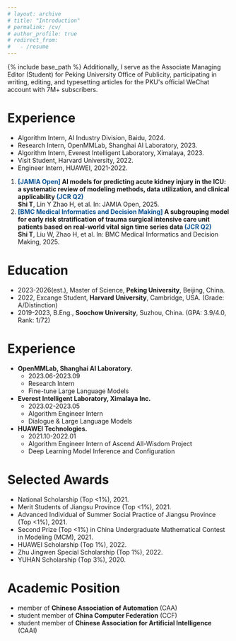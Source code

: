 ```yaml
---
# layout: archive
# title: "Introduction"
# permalink: /cv/
# author_profile: true
# redirect_from:
#   - /resume
---
```

{% include base_path %}
Additionally, I serve as the Associate Managing Editor (Student) for Peking University Office of Publicity, participating in writing, editing, and typesetting articles for the PKU's official WeChat account with 7M+ subscribers.

Experience
======
- Algorithm Intern, AI Industry Division, Baidu, 2024.
- Research Intern, OpenMMLab, Shanghai AI Laboratory, 2023.
- Algorithm Intern, Everest Intelligent Laboratory, Ximalaya, 2023.
- Visit Student, Harvard University, 2022.
- Engineer Intern, HUAWEI, 2021-2022.

1. **<span style="color:#0b5394">[JAMIA Open]</span> AI models for predicting acute kidney injury in the ICU: a systematic review of modeling methods, data utilization, and clinical applicability <span style="color:#0b5394">(JCR Q2)</span>**   
    **Shi T**, Lin Y Zhao H, et al.
    In: JAMIA Open, 2025.
2. **<span style="color:#0b5394">[BMC Medical Informatics and Decision Making]</span> A subgrouping model for early risk stratification of trauma surgical intensive care unit patients based on real-world vital sign time series data <span style="color:#0b5394">(JCR Q2)</span>**   
    **Shi T**, Liu W, Zhao H, et al. 
    In: BMC Medical Informatics and Decision Making, 2025.
    
Education
======
* 2023-2026(est.), Master of Science, **Peking University**, Beijing, China.
* 2022, Excange Student, **Harvard University**, Cambridge, USA. (Grade: A/Distinction)
* 2019-2023, B.Eng., **Soochow University**, Suzhou, China. (GPA: 3.9/4.0, Rank: 1/72)

Experience
======
* **OpenMMLab, Shanghai AI Laboratory.**
  * 2023.06-2023.09
  * Research Intern
  * Fine-tune Large Language Models
* **Everest Intelligent Laboratory, Ximalaya Inc.**
  * 2023.02-2023.05
  * Algorithm Engineer Intern
  * Dialogue & Large Language Models
* **HUAWEI Technologies.**
  * 2021.10-2022.01
  * Algorithm Engineer Intern of Ascend All-Wisdom Project
  * Deep Learning Model Inference and Configuration

Selected Awards
======
* National Scholarship (Top <1%), 2021.
* Merit Students of Jiangsu Province (Top <1%), 2021.
* Advanced Individual of Summer Social Practice of Jiangsu Province (Top <1%), 2021.
* Second Prize (Top <1%)  in China Undergraduate Mathematical Contest in Modeling (MCM), 2021.
* HUAWEI Scholarship (Top 1%), 2022.
* Zhu Jingwen Special Scholarship (Top 1%), 2022.
* YUHAN Scholarship (Top 3%), 2020.

Academic Position
======
* member of **Chinese Association of Automation** (CAA)
* student member of **China Computer Federation** (CCF)
* student member of **Chinese Association for Artificial Intelligence** (CAAI)